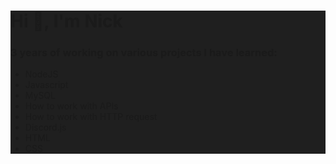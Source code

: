 <div style="background-color:#1F1F1F">

<h1>Hi 👋, I'm Nick</h1>

<h3>3 years of working on various projects I have learned:</h3>
<ul>
  <li>NodeJS</li>
  <li>Javascript</li>
  <li>MySQL</li>
  <li>How to work with APIs</li>
  <li>How to work with HTTP request</li>
  <li>Discord.js</li>
  <li>HTML</li>
  <li>CSS</li>
</ul>  
